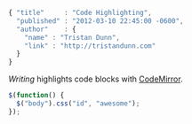 ```javascript
{ "title"     : "Code Highlighting",
  "published" : "2012-03-10 22:45:00 -0600",
  "author"    : {
    "name" : "Tristan Dunn",
    "link" : "http://tristandunn.com"
  }
}
```

*Writing* highlights code blocks with [CodeMirror][1].

```javascript
$(function() {
  $("body").css("id", "awesome");
});
```

[1]: http://codemirror.net/
